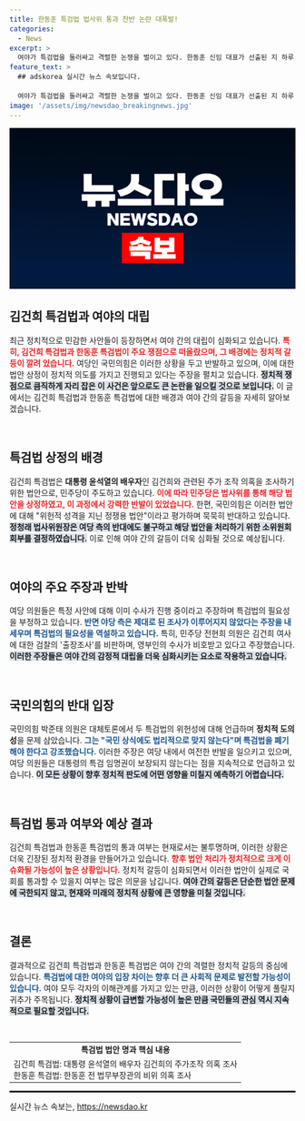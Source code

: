 ```yaml
---
title: 한동훈 특검법 법사위 통과 찬반 논란 대폭발!
categories:
  - News
excerpt: >
  여야가 특검법을 둘러싸고 격렬한 논쟁을 벌이고 있다. 한동훈 신임 대표가 선출된 지 하루 만에 김건희와 한동훈 특검법이 상정되며 여당의 반발이 거세다. 정치적 파장과 여야의 대립 속, 이 법안들은 국민의 시선을 사로잡고 있다.
feature_text: >
  ## adskorea 실시간 뉴스 속보입니다.

  여야가 특검법을 둘러싸고 격렬한 논쟁을 벌이고 있다. 한동훈 신임 대표가 선출된 지 하루 만에 김건희와 한동훈 특검법이 상정되며 여당의 반발이 거세다. 정치적 파장과 여야의 대립 속, 이 법안들은 국민의 시선을 사로잡고 있다.
image: '/assets/img/newsdao_breakingnews.jpg'
---
```


<p><img src="/assets/img/newsdao_breakingnews.jpg" alt="adskorea 속보" /></p>

<h2 data-ke-size="size26">김건희 특검법과 여야의 대립</h2>

<p data-ke-size="size16">최근 정치적으로 민감한 사안들이 등장하면서 여야 간의 대립이 심화되고 있습니다. <b><span style="color: #ee2323;">특히, 김건희 특검법과 한동훈 특검법이 주요 쟁점으로 떠올랐으며, 그 배경에는 정치적 갈등이 깔려 있습니다.</span></b> 여당인 국민의힘은 이러한 상황을 두고 반발하고 있으며, 이에 대한 법안 상정이 정치적 의도를 가지고 진행되고 있다는 주장을 펼치고 있습니다. <b><span style="background-color: #21538527;">정치적 쟁점으로 큼직하게 자리 잡은 이 사건은 앞으로도 큰 논란을 일으킬 것으로 보입니다.</span></b> 이 글에서는 김건희 특검법과 한동훈 특검법에 대한 배경과 여야 간의 갈등을 자세히 알아보겠습니다.</p>

<p data-ke-size="size16">&nbsp;</p>

<h2 data-ke-size="size26">특검법 상정의 배경</h2>

<p data-ke-size="size16">김건희 특검법은 <b>대통령 윤석열의 배우자</b>인 김건희와 관련된 주가 조작 의혹을 조사하기 위한 법안으로, 민주당이 주도하고 있습니다. <b><span style="color: #ee2323;">이에 따라 민주당은 법사위를 통해 해당 법안을 상정하였고, 이 과정에서 강력한 반발이 있었습니다.</span></b> 한편, 국민의힘은 이러한 법안에 대해 "위헌적 성격을 지닌 정쟁용 법안"이라고 평가하며 묵묵히 반대하고 있습니다. <b><span style="background-color: #21538527;">정청래 법사위원장은 여당 측의 반대에도 불구하고 해당 법안을 처리하기 위한 소위원회 회부를 결정하였습니다.</span></b> 이로 인해 여야 간의 갈등이 더욱 심화될 것으로 예상됩니다.</p>

<p data-ke-size="size16">&nbsp;</p>

<h2 data-ke-size="size26">여야의 주요 주장과 반박</h2>

<p data-ke-size="size16">여당 의원들은 특정 사안에 대해 이미 수사가 진행 중이라고 주장하며 특검법의 필요성을 부정하고 있습니다. <b><span style="color: #1a5490;">반면 야당 측은 제대로 된 조사가 이루어지지 않았다는 주장을 내세우며 특검법의 필요성을 역설하고 있습니다.</span></b> 특히, 민주당 전현희 의원은 김건희 여사에 대한 검찰의 '출장조사'를 비판하며, 영부인의 수사가 비호받고 있다고 주장했습니다. <b><span style="background-color: #21538527;">이러한 주장들은 여야 간의 감정적 대립을 더욱 심화시키는 요소로 작용하고 있습니다.</span></b></p>

<p data-ke-size="size16">&nbsp;</p>

<h2 data-ke-size="size26">국민의힘의 반대 입장</h2>

<p data-ke-size="size16">국민의힘 박준태 의원은 대체토론에서 두 특검법의 위헌성에 대해 언급하며 <b>정치적 도의성</b>을 문제 삼았습니다. <b><span style="color: #1a5490;">그는 "국민 상식에도 법리적으로 맞지 않는다"며 특검법을 폐기해야 한다고 강조했습니다.</span></b> 이러한 주장은 여당 내에서 여전한 반발을 일으키고 있으며, 여당 의원들은 대통령의 특검 임명권이 보장되지 않는다는 점을 지속적으로 언급하고 있습니다. <b><span style="background-color: #21538527;">이 모든 상황이 향후 정치적 판도에 어떤 영향을 미칠지 예측하기 어렵습니다.</span></b></p>

<p data-ke-size="size16">&nbsp;</p>

<h2 data-ke-size="size26">특검법 통과 여부와 예상 결과</h2>

<p data-ke-size="size16">김건희 특검법과 한동훈 특검법의 통과 여부는 현재로서는 불투명하며, 이러한 상황은 더욱 긴장된 정치적 환경을 만들어가고 있습니다. <b><span style="color: #ee2323;">향후 법안 처리가 정치적으로 크게 이슈화될 가능성이 높은 상황입니다.</span></b> 정치적 갈등이 심화되면서 이러한 법안이 실제로 국회를 통과할 수 있을지 여부는 많은 의문을 남깁니다. <b><span style="background-color: #21538527;">여야 간의 갈등은 단순한 법안 문제에 국한되지 않고, 현재와 미래의 정치적 상황에 큰 영향을 미칠 것입니다.</span></b></p>

<p data-ke-size="size16">&nbsp;</p>

<h2 data-ke-size="size26">결론</h2>

<p data-ke-size="size16">결과적으로 김건희 특검법과 한동훈 특검법은 여야 간의 격렬한 정치적 갈등의 중심에 있습니다. <b><span style="color: #1a5490;">특검법에 대한 여야의 입장 차이는 향후 더 큰 사회적 문제로 발전할 가능성이 있습니다.</span></b> 여야 모두 각자의 이해관계를 가지고 있는 만큼, 이러한 상황이 어떻게 풀릴지 귀추가 주목됩니다. <b><span style="background-color: #21538527;">정치적 상황이 급변할 가능성이 높은 만큼 국민들의 관심 역시 지속적으로 필요할 것입니다.</span></b></p>

<p data-ke-size="size16">&nbsp;</p>

<table style="width: 100%;"><tr><td style="text-align: center; height: 17px;"><b>특검법 법안 명과 핵심 내용</b></td></tr><tr><td>김건희 특검법: 대통령 윤석열의 배우자 김건희의 주가조작 의혹 조사<br>한동훈 특검법: 한동훈 전 법무부장관의 비위 의혹 조사</td></tr></table>

<hr style="border: 1px solid black;">
실시간 뉴스 속보는, <a href="https://newsdao.kr" rel="dofollow">https://newsdao.kr</a>


